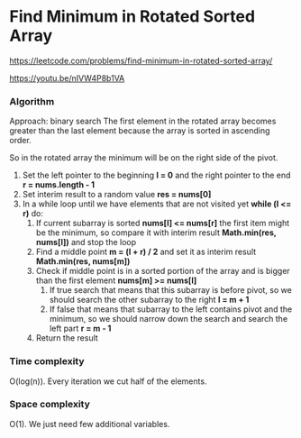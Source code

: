 # Find Minimum in Rotated Sorted Array

https://leetcode.com/problems/find-minimum-in-rotated-sorted-array/

https://youtu.be/nIVW4P8b1VA

### Algorithm
Approach: binary search
The first element in the rotated array becomes greater than the last element because the array is sorted in ascending order.

So in the rotated array the minimum will be on the right side of the pivot.

1. Set the left pointer to the beginning **l = 0** and the right pointer to the end **r = nums.length - 1**
2. Set interim result to a random value **res = nums[0]**
3. In a while loop until we have elements that are not visited yet **while (l <= r)** do:
   1. If current subarray is sorted **nums[l] <= nums[r]** the first item might be the minimum, so compare it with interim result **Math.min(res, nums[l])** and stop the loop
   2. Find a middle point **m = (l + r) / 2** and set it as interim result **Math.min(res, nums[m])**
   3. Check if middle point is in a sorted portion of the array and is bigger than the first element **nums[m] >= nums[l]**
      1. If true search that means that this subarray is before pivot, so we should search the other subarray to the right **l = m + 1** 
      2. If false that means that subarray to the left contains pivot and the minimum, so we should narrow down the search and search the left part **r = m - 1**
   4. Return the result

### Time complexity
O(log(n)). Every iteration we cut half of the elements.

### Space complexity
O(1). We just need few additional variables.